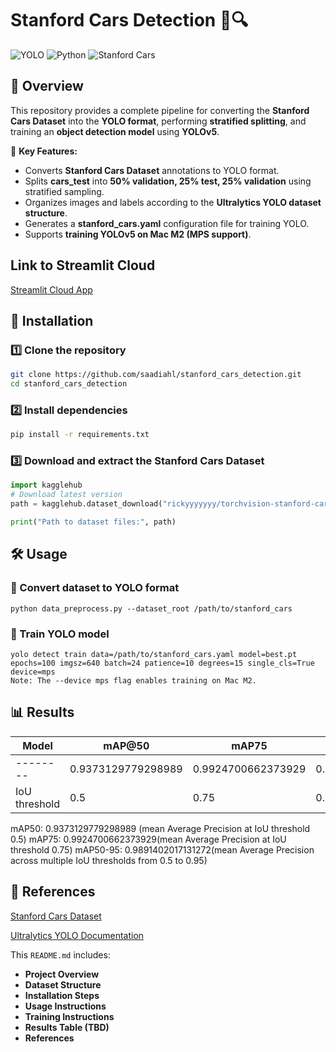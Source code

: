 # Stanford Cars Detection 🚗🔍

![YOLO](https://img.shields.io/badge/YOLOv5-Object%20Detection-green)
![Python](https://img.shields.io/badge/Python-3.8+-blue)
![Stanford Cars](https://img.shields.io/badge/Dataset-Stanford%20Cars-orange)

## 📌 Overview

This repository provides a complete pipeline for converting the **Stanford Cars Dataset** into the **YOLO format**, performing **stratified splitting**, and training an **object detection model** using **YOLOv5**.  

🚀 **Key Features:**
- Converts **Stanford Cars Dataset** annotations to YOLO format.
- Splits **cars_test** into **50% validation, 25% test, 25% validation** using stratified sampling.
- Organizes images and labels according to the **Ultralytics YOLO dataset structure**.
- Generates a **stanford_cars.yaml** configuration file for training YOLO.
- Supports **training YOLOv5 on Mac M2 (MPS support)**.
## Link to Streamlit Cloud 
[Streamlit Cloud App](https://stanfordcarsdetection-saadiahl.streamlit.app)
## 🚀 Installation

### 1️⃣ Clone the repository
```bash
git clone https://github.com/saadiahl/stanford_cars_detection.git
cd stanford_cars_detection
```

### 2️⃣ Install dependencies
``` bash
pip install -r requirements.txt
```

### 3️⃣ Download and extract the Stanford Cars Dataset
``` python
import kagglehub
# Download latest version
path = kagglehub.dataset_download("rickyyyyyyy/torchvision-stanford-cars")

print("Path to dataset files:", path)
```

## 🛠️ Usage

### 🔹 Convert dataset to YOLO format
```
python data_preprocess.py --dataset_root /path/to/stanford_cars
```
### 🔹 Train YOLO model 
```
yolo detect train data=/path/to/stanford_cars.yaml model=best.pt epochs=100 imgsz=640 batch=24 patience=10 degrees=15 single_cls=True device=mps
Note: The --device mps flag enables training on Mac M2.
```
## 📊 Results

| Model  | mAP@50 |  mAP75 | mAP@50-95|
|--------|--------|----------|----------------|
| -------- | 0.9373129779298989 | 0.9924700662373929    | 0.9891402017131272 |
| IoU threshold | 0.5    | 0.75      | 0.5 - 0.95            |


mAP50: 0.9373129779298989 (mean Average Precision at IoU threshold 0.5)
mAP75: 0.9924700662373929(mean Average Precision at IoU threshold 0.75)
mAP50-95: 0.9891402017131272(mean Average Precision across multiple IoU thresholds from 0.5 to 0.95)

## 🔗 References
[Stanford Cars Dataset](https://www.kaggle.com/datasets/rickyyyyyyy/torchvision-stanford-cars)

[Ultralytics YOLO Documentation](https://docs.ultralytics.com)


This `README.md` includes:
- **Project Overview**
- **Dataset Structure**
- **Installation Steps**
- **Usage Instructions**
- **Training Instructions**
- **Results Table (TBD)**
- **References**



